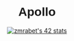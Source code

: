 
<link rel="preconnect" href="https://fonts.googleapis.com">
<link rel="preconnect" href="https://fonts.gstatic.com" crossorigin>
<link href="https://fonts.googleapis.com/css2?family=Cairo&display=swap" rel="stylesheet">
<h1 align="center" style="font-family: 'Cairo', sans-serif;">Apollo</h1>
<p align="center">
  <a href="https://profile.intra.42.fr/users/zmrabet"><img src="https://badge.mediaplus.ma/greenbinary/zmrabet" alt="zmrabet's 42 stats" /></a>
</p>
